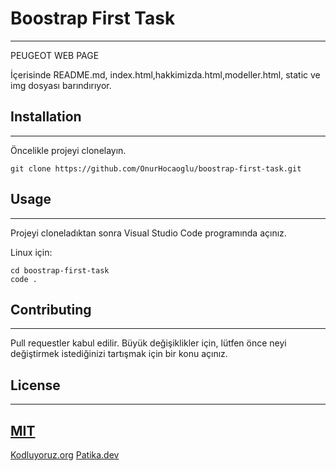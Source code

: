 # Boostrap First Task

-----------------------------------------------------------------------------------------------

PEUGEOT WEB PAGE

İçerisinde  README.md, index.html,hakkimizda.html,modeller.html, static ve img dosyası barındırıyor.

## Installation
------------------------------------------
Öncelikle projeyi clonelayın.
```
git clone https://github.com/OnurHocaoglu/boostrap-first-task.git
```
## Usage
----------------------------------------------------
Projeyi cloneladıktan sonra Visual Studio Code programında açınız.

Linux için:
```
cd boostrap-first-task
code .
```
## Contributing
----------------------------------------------------
Pull requestler kabul edilir. Büyük değişiklikler için, lütfen önce neyi değiştirmek istediğinizi tartışmak için bir konu açınız.

## License
---------------------------------------------------------
[MIT](https://choosealicense.com/licenses/mit/)
-----------------------------------------------------
[Kodluyoruz.org](http://www.kodluyoruz.org)
[Patika.dev](http://www.patika.dev)